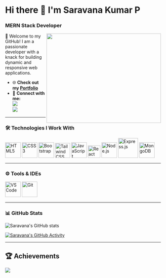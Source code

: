 # Hi there 👋 I'm Saravana Kumar P  
### MERN Stack Developer  

<img align="right" width="370" height="290" src="https://i.pinimg.com/originals/47/f0/34/47f0342cec72b800463bf003eac1257e.gif">

🌟 Welcome to my GitHub! I am a passionate developer with a knack for building dynamic and responsive web applications.  

- 🌐 **Check out my [Portfolio](#)**  
- 💌 **Connect with me:**  
  [<img src="https://img.shields.io/badge/Instagram-E4405F?style=for-the-badge&logo=instagram&logoColor=white" />](https://www.instagram.com/saravana._2k/?hl=en)  
  [<img src="https://img.shields.io/badge/LinkedIn-0077B5?style=for-the-badge&logo=linkedin&logoColor=white" />](https://www.linkedin.com/in/saravanakp026/)  

---

### 🛠️ Technologies I Work With  
<div align="start">
  <img height="50" width="50" src="https://img.icons8.com/color/48/000000/html-5.png" alt="HTML5" />  
  <img height="50" width="50" src="https://img.icons8.com/color/48/000000/css3.png" alt="CSS3" />  
  <img height="50" width="50" src="https://img.icons8.com/color/48/000000/bootstrap.png" alt="Bootstrap" />  
  <img width="48" height="48" src="https://img.icons8.com/color/48/tailwind_css.png" alt="Tailwind CSS" />  
  <img height="50" width="50" src="https://img.icons8.com/color/48/000000/javascript.png" alt="JavaScript" />  
  <img width="40" height="40" src="https://img.icons8.com/office/40/react.png" alt="React" />  
  <img height="50" width="50" src="https://img.icons8.com/color/48/000000/nodejs.png" alt="Node.js" />  
  <img width="64" height="64" src="https://img.icons8.com/nolan/64/express-js.png" alt="Express.js" />  
  <img height="50" width="50" src="https://img.icons8.com/color/48/000000/mongodb.png" alt="MongoDB" />  
</div>  

---

### ⚙️ Tools & IDEs  
<div align="start">
  <img height="50" width="50" src="https://img.icons8.com/color/48/000000/visual-studio-code-2019.png" alt="VS Code" />  
  <img height="50" width="50" src="https://img.icons8.com/color/50/000000/git.png" alt="Git" />  
</div>  

---

### 📊 GitHub Stats  
![Saravana's GitHub stats](https://github-readme-stats.vercel.app/api?username=saravana3252&theme=dark&show_icons=true&hide=issues,contribs)  

[![Saravana's GitHub Activity](https://github-readme-activity-graph.vercel.app/graph?username=saravana3252&bg_color=1d1b1c&color=ede8e8&line=ddf179&point=ffd1d1&area=true&hide_border=true)](https://github.com/ashutosh00710/github-readme-activity-graph)  

---

## 🏆 Achievements  
![](https://github-profile-trophy.vercel.app/?username=saravana3252&theme=nord&no-frame=false&no-bg=false&margin-w=4)  
